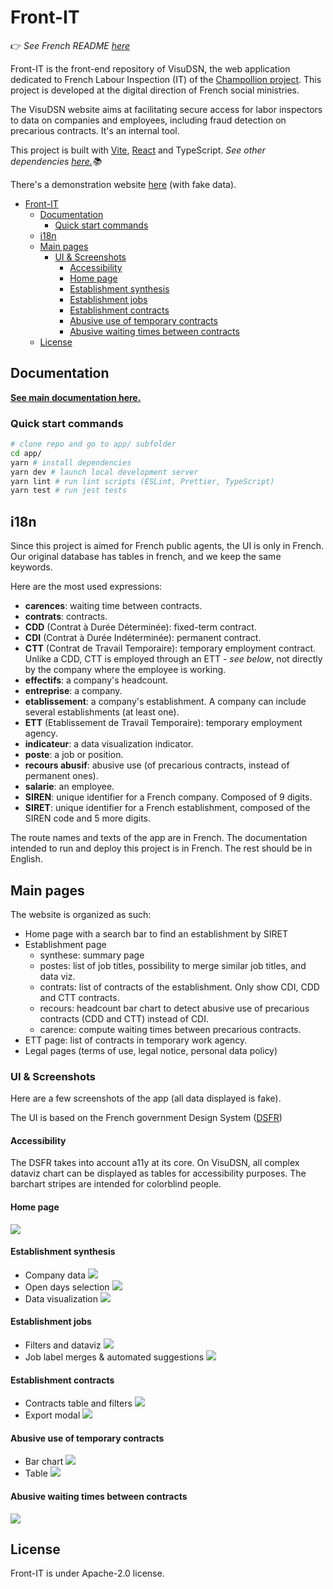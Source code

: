 # Front-IT

👉 _See French README [here](documentation/README.md)_

Front-IT is the front-end repository of VisuDSN, the web application dedicated to French Labour Inspection (IT) of the [Champollion project](https://eig.etalab.gouv.fr/defis/champollion/).
This project is developed at the digital direction of French social ministries.

The VisuDSN website aims at facilitating secure access for labor inspectors to data on companies and employees, including fraud detection on precarious contracts. It's an internal tool.

This project is built with [Vite](https://vitejs.dev/), [React](https://fr.reactjs.org/) and TypeScript.
_See other dependencies [here.](documentation/5_dependances.md)📚_

There's a demonstration website [here](https://champollion-front.osc-fr1.scalingo.io/) (with fake data).

- [Front-IT](#front-it)
  - [Documentation](#documentation)
    - [Quick start commands](#quick-start-commands)
  - [i18n](#i18n)
  - [Main pages](#main-pages)
    - [UI \& Screenshots](#ui--screenshots)
      - [Accessibility](#accessibility)
      - [Home page](#home-page)
      - [Establishment synthesis](#establishment-synthesis)
      - [Establishment jobs](#establishment-jobs)
      - [Establishment contracts](#establishment-contracts)
      - [Abusive use of temporary contracts](#abusive-use-of-temporary-contracts)
      - [Abusive waiting times between contracts](#abusive-waiting-times-between-contracts)
  - [License](#license)


## Documentation

**[See main documentation here.](documentation/)**

### Quick start commands

```bash
# clone repo and go to app/ subfolder
cd app/
yarn # install dependencies
yarn dev # launch local development server
yarn lint # run lint scripts (ESLint, Prettier, TypeScript)
yarn test # run jest tests
```

## i18n

Since this project is aimed for French public agents, the UI is only in French.
Our original database has tables in french, and we keep the same keywords.

Here are the most used expressions:

- **carences**: waiting time between contracts.
- **contrats**: contracts.
- **CDD** (Contrat à Durée Déterminée): fixed-term contract.
- **CDI** (Contrat à Durée Indéterminée): permanent contract.
- **CTT** (Contrat de Travail Temporaire): temporary employment contract. Unlike a CDD, CTT is employed through an ETT - _see below_, not directly by the company where the employee is working.
- **effectifs**: a company's headcount.
- **entreprise**: a company.
- **etablissement**: a company's establishment. A company can include several establishments (at least one).
- **ETT** (Etablissement de Travail Temporaire): temporary employment agency.
- **indicateur**: a data visualization indicator.
- **poste**: a job or position.
- **recours abusif**: abusive use (of precarious contracts, instead of permanent ones).
- **salarie**: an employee.
- **SIREN**: unique identifier for a French company. Composed of 9 digits.
- **SIRET**: unique identifier for a French establishment, composed of the SIREN code and 5 more digits.

The route names and texts of the app are in French. The documentation intended to run and deploy this project is in French. The rest should be in English.

## Main pages

The website is organized as such:

- Home page with a search bar to find an establishment by SIRET
- Establishment page
  - synthese: summary page
  - postes: list of job titles, possibility to merge similar job titles, and data viz.
  - contrats: list of contracts of the establishment. Only show CDI, CDD and CTT contracts.
  - recours: headcount bar chart to detect abusive use of precarious contracts (CDD and CTT) instead of CDI.
  - carence: compute waiting times between precarious contracts.
- ETT page: list of contracts in temporary work agency.
- Legal pages (terms of use, legal notice, personal data policy)

### UI & Screenshots

Here are a few screenshots of the app (all data displayed is fake).

The UI is based on the French government Design System ([DSFR](https://www.systeme-de-design.gouv.fr/))

#### Accessibility
The DSFR takes into account a11y at its core.
On VisuDSN, all complex dataviz chart can be displayed as tables for accessibility purposes.
The barchart stripes are intended for colorblind people.

#### Home page
![](documentation/assets/root_homepage.PNG)

#### Establishment synthesis
- Company data
![](documentation/assets/root_synthese.PNG)
- Open days selection
![](documentation/assets/root_synthese_open_days.PNG)
- Data visualization
![](documentation/assets/root_synthese_dataviz.PNG)

#### Establishment jobs
- Filters and dataviz
![](documentation/assets/root_postes.png)
- Job label merges & automated suggestions
![](documentation/assets/root_postes_merges.png)

#### Establishment contracts
- Contracts table and filters
![](documentation/assets/root_contrats.png)
- Export modal
![](documentation/assets/root_contrats_export.png)

#### Abusive use of temporary contracts
- Bar chart
![](documentation/assets/root_recours.png)
- Table
![](documentation/assets/root_recours_dataviz.png)

#### Abusive waiting times between contracts
![](documentation/assets/root_carence.png)


## License

Front-IT is under Apache-2.0 license.
